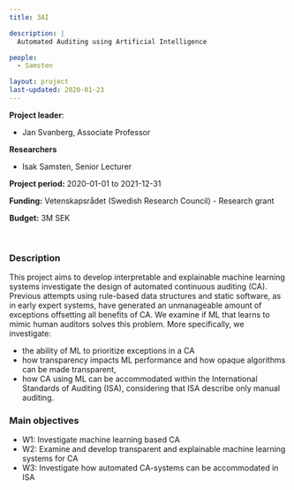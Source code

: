 ```yaml
---
title: 3AI

description: |
  Automated Auditing using Artificial Intelligence

people:
  - Samsten

layout: project
last-updated: 2020-01-23
---
```


**Project leader**:
- Jan Svanberg, Associate Professor

**Researchers**
- Isak Samsten, Senior Lecturer

**Project period:** 2020-01-01 to 2021-12-31

**Funding:** Vetenskapsrådet (Swedish Research Council) - Research grant

**Budget:** 3M SEK

<!-- [![EXTREMUM](http://img.youtube.com/vi/2Bp0-3XsUWk/0.jpg)](https://youtu.be/2Bp0-3XsUWk "EXTREMUM" ){:target="_blank"} -->

<br>

### Description

This project aims to develop interpretable and explainable machine learning systems investigate the design of automated continuous auditing (CA). Previous attempts using rule-based data structures and static software, as in early expert systems, have generated an unmanageable amount of exceptions offsetting all benefits of CA. We examine if ML that learns to mimic human auditors solves this problem. More specifically, we investigate:

- the ability of ML to prioritize exceptions in a CA
- how transparency impacts ML performance and how opaque algorithms can be made transparent,
- how CA using ML can be accommodated within the International Standards of Auditing (ISA), considering that ISA describe only manual auditing.


### Main objectives

- W1: Investigate machine learning based CA
- W2: Examine and develop transparent and explainable machine learning systems for CA
- W3: Investigate how automated CA-systems can be accommodated in ISA

